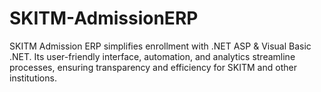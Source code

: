 # SKITM-AdmissionERP
SKITM Admission ERP simplifies enrollment with .NET ASP &amp; Visual Basic .NET. Its user-friendly interface, automation, and analytics streamline processes, ensuring transparency and efficiency for SKITM and other institutions.
